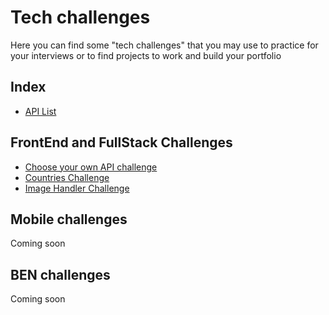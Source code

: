 # Tech challenges

Here you can find some "tech challenges" that you may use to practice for your interviews or to find projects to work and build your portfolio

## Index

* [API List](https://github.com/silviaespanagil/tech-challenges/blob/main/listOfAPIs.md)

## FrontEnd and FullStack Challenges 
* [Choose your own API challenge](https://github.com/silviaespanagil/tech-challenges/blob/main/anyAPIChallenge.md)
* [Countries Challenge](https://github.com/silviaespanagil/tech-challenges/blob/main/countriesChallenge.md)
* [Image Handler Challenge](https://github.com/silviaespanagil/tech-challenges/blob/main/imageHandlerChallenge)

## Mobile challenges
Coming soon

## BEN challenges
Coming soon
